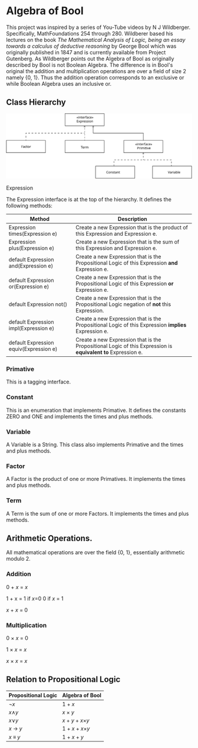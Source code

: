 # Algebra of Bool

This project was inspired by a series of You-Tube videos by N J Wildberger. Specifically, MathFoundations 254 through 280. Wildberer based his lectures on the book _The Mathematical Analysis of Logic, being an essay towards a calculus of deductive reasoning_ by George Bool which was originally published in 1847 and is currently available from Project Gutenberg. As Wildberger points out the Algebra of Bool as originally described by Bool is not Boolean Algebra. The difference is in Bool&#39;s original the addition and multiplication operations are over a field of size 2 namely {0, 1}. Thus the addition operation corresponds to an exclusive or while Boolean Algebra uses an inclusive or.

## Class Hierarchy

![Class Diagram](https://github.com/pwolfgang/algebraofbool/blob/main/ClassDiagram.svg?raw=true)

Expression

The Expression interface is at the top of the hierarchy. It defines the following methods:

| Method | Description |
| --- | --- |
| Expression times(Expression e) | Create a new Expression that is the product of this Expression and Expression e. |
| Expression plus(Expression e) | Create a new Expression that is the sum of this Expression and Expression e. |
| default Expression and(Expression e) | Create a new Expression that is the Propositional Logic of this Expression **and** Expression e. |
| default Expression or(Expression e) | Create a new Expression that is the Propositional Logic of this Expression **or** Expression e. |
| default Expression not() | Create a new Expression that is the Propositional Logic negation of **not** this Expression. |
| default Expression impl(Expression e) | Create a new Expression that is the Propositional Logic of this Expression **implies** Expression e. |
| default Expression equiv(Expression e) | Create a new Expression that is the Propositional Logic of this Expression is **equivalent to** Expression e. |

### Primative

This is a tagging interface.

### Constant

This is an enumeration that implements Primative. It defines the constants ZERO and ONE and implements the times and plus methods.

### Variable

A Variable is a String. This class also implements Primative and the times and plus methods.

### Factor

A Factor is the product of one or more Primatives. It implements the times and plus methods.

### Term

A Term is the sum of one or more Factors. It implements the times and plus methods.

## Arithmetic Operations.

All mathematical operations are over the field {0, 1}, essentially arithmetic modulo 2.

### Addition

0 + _x_ = _x_

1 + x = 1 if _x_=0
 0 if _x_ = 1

_x_ + _x_ = 0

### Multiplication

0 × _x_ = 0

1 × _x_ = _x_

_x_ × _x_ = _x_

## Relation to Propositional Logic

| Propositional Logic | Algebra of Bool |
| --- | --- |
| ¬_x_ | 1 + _x_ |
| _x_∧_y_ | _x_ × _y_ |
| _x_∨_y_ | _x_ + _y_ + _x_×_y_ |
| _x_ → _y_ | 1 + _x_ + _x_×_y_ |
| _x_ ≡ _y_ | 1 + _x_ + _y_ |
